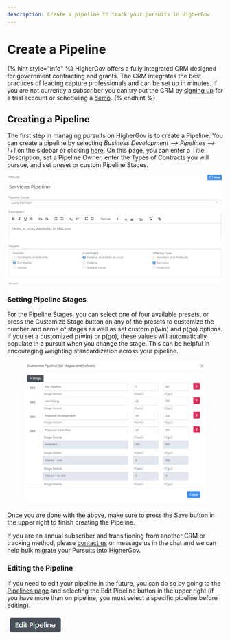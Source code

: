 ```yaml
---
description: Create a pipeline to track your pursuits in HigherGov
---
```


# Create a Pipeline

{% hint style="info" %}
HigherGov offers a fully integrated CRM designed for government contracting and grants.  The CRM integrates the best practices of leading capture professionals and can be set up in minutes.  If you are not currently a subscriber you can try out the CRM by [signing up](https://www.highergov.com/signup/) for a trial account or scheduling a [demo](https://www.highergov.com/demo/).&#x20;
{% endhint %}

## Creating a Pipeline

The first step in managing pursuits on HigherGov is to create a Pipeline.  You can create a pipeline by selecting _Business Development --> Pipelines --> \[+]_  on the sidebar or clicking [here](https://www.highergov.com/pipeline/add/).  On this page, you can enter a Title, Description, set a Pipeline Owner, enter the Types of Contracts you will pursue, and set preset or custom Pipeline Stages.

![](<../.gitbook/assets/Screenshot 2022-06-15 015513.png>)

### Setting Pipeline Stages

For the Pipeline Stages, you can select one of four available presets, or press the Customize Stage button on any of the presets to customize the number and name of stages as well as set custom p(win) and p(go) options.  If you set a customized p(win) or p(go), these values will automatically populate in a pursuit when you change the stage.  This can be helpful in encouraging weighting standardization across your pipeline.

<figure><img src="../.gitbook/assets/image (15) (1).png" alt=""><figcaption></figcaption></figure>

Once you are done with the above, make sure to press the Save button in the upper right to finish creating the Pipeline.

If you are an annual subscriber and transitioning from another CRM or tracking method, please [contact us](mailto:contact@highergov.com) or message us in the chat and we can help bulk migrate your Pursuits into HigherGov.

### Editing the Pipeline

If you need to edit your pipeline in the future, you can do so by going to the [Pipelines page](https://www.highergov.com/pipeline/) and selecting the Edit Pipeline button in the upper right (if you have more than on pipeline, you must select a specific pipeline before editing).

![](<../.gitbook/assets/image (16) (1).png>)

